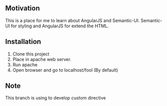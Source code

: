 ## Motivation

This is a place for me to learn about AngularJS and Semantic-UI. Semantic-UI for styling and AngularJS for extend the HTML. 

## Installation

1. Clone this project
2. Place in apache web server.
3. Run apache
4. Open browser and go to localhost/fool (By default)

## Note
This branch is using to develop custom directive
